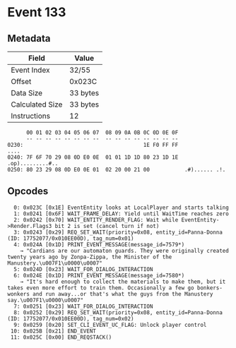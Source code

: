 # Event 133

## Metadata

| Field           | Value    |
|-----------------|----------|
| Event Index     | 32/55    |
| Offset          | 0x023C   |
| Data Size       | 33 bytes |
| Calculated Size | 33 bytes |
| Instructions    | 12       |

```
      00 01 02 03 04 05 06 07  08 09 0A 0B 0C 0D 0E 0F
      -- -- -- -- -- -- -- --  -- -- -- -- -- -- -- --
0230:                                      1E F0 FF FF              ....
0240: 7F 6F 70 29 08 0D E0 0E  01 01 1D 1D 80 23 1D 1E  .op).........#..
0250: 80 23 29 08 0D E0 0E 01  02 20 00 21 00           .#)...... .!.   
```

## Opcodes

```
  0: 0x023C [0x1E] EventEntity looks at LocalPlayer and starts talking
  1: 0x0241 [0x6F] WAIT_FRAME_DELAY: Yield until WaitTime reaches zero
  2: 0x0242 [0x70] WAIT_ENTITY_RENDER_FLAG: Wait while EventEntity->Render.Flags3 bit 2 is set (cancel turn if not)
  3: 0x0243 [0x29] REQ_SET_WAIT(priority=0x08, entity_id=Panna-Donna (ID: 17752077/0x010EE00D), tag_num=0x01)
  4: 0x024A [0x1D] PRINT_EVENT_MESSAGE(message_id=7579*)
    → "Cardians are our automaton guards. They were originally created twenty years ago by Zonpa-Zippa, the Minister of the Manustery.\u007F1\u0000\u0007"
  5: 0x024D [0x23] WAIT_FOR_DIALOG_INTERACTION
  6: 0x024E [0x1D] PRINT_EVENT_MESSAGE(message_id=7580*)
    → "It's hard enough to collect the materials to make them, but it takes even more effort to train them. Occasionally a few go bonkers-wonkers and run away...or that's what the guys from the Manustery say.\u007F1\u0000\u0007"
  7: 0x0251 [0x23] WAIT_FOR_DIALOG_INTERACTION
  8: 0x0252 [0x29] REQ_SET_WAIT(priority=0x08, entity_id=Panna-Donna (ID: 17752077/0x010EE00D), tag_num=0x02)
  9: 0x0259 [0x20] SET_CLI_EVENT_UC_FLAG: Unlock player control
 10: 0x025B [0x21] END_EVENT
 11: 0x025C [0x00] END_REQSTACK()
```
